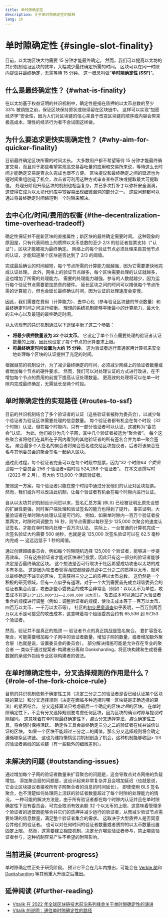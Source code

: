 ```yaml
---
title: 单时隙确定性
description: 关于单时隙确定性的解释
lang: zh
---
```


# 单时隙确定性 {#single-slot-finality}

目前，以太坊区块大约需要 15 分钟才能最终确定。 然而，我们可以提高以太坊的共识机制验证区块的效率，大幅减少最终确定所需的时间。 区块可以在同一时隙内提议并最终确定，无需等待 15 分钟。 这一概念叫做“**单时隙确定性 (SSF)**”。

## 什么是最终确定性？ {#what-is-finality}

在以太坊基于权益证明的共识机制中，确定性是指在质押的以太币总数的至少 33% 被销毁之前，保证区块保持原状或继续留在区块链中。 这样可以实现“加密经济学”安全性，因为人们对区块链的信心来自于改变区块链的顺序或内容会带来极高成本，理性的经济行为者不会试图这样做。

## 为什么要追求更快实现确定性？ {#why-aim-for-quicker-finality}

目前最终确定区块所需的时间太长。 大多数用户都不希望等待 15 分钟才能最终确定交易，而且对于那些希望实现高交易吞吐量的应用和交易所来说，等待这么长时间才能确定交易是否永久完成也很不方便。 区块提议和最终确定之间的延迟也为短时间重组创造了机会，攻击者可利用这种方式审查某些区块或提取最大可提取值。 处理分阶段升级区块的机制也相当复杂，并已多次打补丁以弥补安全漏洞，这使得它成为以太坊代码库中较容易出现细微漏洞的部分之一。 这些问题都可以通过将最终确定时间缩短到一个时隙来解决。

## 去中心化/时间/费用的权衡 {#the-decentralization-time-overhead-tradeoff}

确定性保证并不是新区块的直接属性；新区块的最终确定需要时间。 这种现象的原因是，只有代表网络上的质押以太币总数的至少 2/3 的验证者投票支持（"认证"），区块才能被视为最终确定。 网络上的每个验证节点必须处理来自其他节点的认证，才能知道某个区块是否达到了 2/3 的阈值。

完成最后确认的时间越短，每个节点所需的计算能力就越强，因为它需要更快地完成认证处理。 此外，网络上的验证节点越多，每个区块需要处理的认证就越多，这也增加了所需的处理能力。 需要的处理能力越强，参与的人数就越少，因为运行每个验证节点需要更加昂贵的硬件。 延长区块之间的时间可以降低每个节点所需的计算能力，但也会延长最终确认时间，因为认证的处理速度会变慢。

因此，我们需要在费用（计算能力）、去中心化（参与验证区块链的节点数量）和最终确定时间之间进行权衡。 理想的系统机制能够平衡最小的计算能力、最大化的去中心以及最短的最终确定时间。

以太坊现有的共识机制通过以下途径平衡了这三个参数：

- **将最少质押数量设为 32 个以太币**。 它设定了单个节点需要处理的验证者认证数量的上限，因此也设定了每个节点的计算要求上限。
- **将最终确定时间设置为大约 15 分钟**。 这为验证者运行普通家用计算机来安全地处理每个区块的认证提供了充足的时间。

根据目前的机制设计，为了减少最终确定的时间，必须减少网络上的验证者数量或者增加每个节点的硬件要求。 然而，我们可以对处理认证的方式进行改进，在不增加每个节点的费用的前提下提高认证处理数量。 更高效的处理将可以在单一时隙内完成最终确定，无需延长至两个时段。

## 单时隙确定性的实现路径 {#routes-to-ssf}

<ExpandableCard title= "我们如今为什么不能实施单时隙确定性？" eventCategory="/roadmap/single-slot-finality" eventName="clicked Why can't we hear SSF today?">

目前的共识机制结合了多个验证者的认证（这些验证者被称为委员会），以减少每个验证者为验证区块需要处理的信息数量。 每个验证者都有机会在每个时段（32 个时隙）认证，但在每个时隙内，只有一部分验证者可以认证，这被称为“委员会”认证。 为此，他们被分为几个子网，其中几个验证者被选为“聚合者”。 每个这些聚合者将他们在其所在子网内看到的其他验证者的所有签名合并为单一聚合签名。 聚合最多个人签名的聚合者将聚合签名递交给区块提议者，后者将该聚合签名与其他委员会的聚合签名一起纳入区块。

通过此过程，每个验证者完全可以在每个时段中投票，因为“32 个时隙*64 个委员会*每一个委员会 256 个验证者=每时段 524,288 个验证者”。 在本文章撰写时（2023 年 2 月），有大约 513,000 个活跃验证者。

按照这一方案，每个验证者只能在整个时段中通过分发他们的认证对区块投票。 然而，我们或许可以改进此机制，让每个验证者有机会在每个时隙内进行认证。
</ExpandableCard>

自从以太坊共识机制设计问世以来，签名汇总方案 (BLS) 已经被证明比原先设想的扩展性更强，同时客户端处理和验证签名的能力也得到了提升。 事实证明，大量验证者在单时隙内处理认证是可行的。 例如，如果单时隙内一百万个验证者投票两次，时隙时间调整为 16 秒，则节点需要以每秒至少 125,000 次聚合的速度认证签名，才能在单时隙内处理一百万次认证。 实际上，一台普通的计算机完成一次签名验证大约需要 500 纳秒，也就是说 125,000 次签名验证可以在 62.5 毫秒内完成 — 这远远低于 1 秒的阈值。

通过创建超级委员会，例如每个时隙随机选择 125,000 个验证者，能够进一步提高效率。 只有这些验证者才能对区块进行投票，因此只有这一部分的验证者能够决定是否最终确定区块。 这个想法是否可行取决于社区希望成功攻击以太坊的成本有多高。 这是因为攻击者获得*相应超级委员会*中三分之二的质押以太币，就可以最终确定不诚实的区块，无需获得三分之二的质押以太币总数。 这仍然是一个积极的研究领域，但有一点似乎有道理，对于一个大到需要首先成立超级委员会的验证者集合而言，攻击那些小委员会的成本会非常高（例如：以以太币为单位，攻击成本将是`2/3*125,000*32=~2,600,000 以太币`）。 攻击成本可以通过扩大验证者集合的规模进行调整（例如：调整验证者的规模，使攻击成本等于一百万以太币、四百万以太币、一千万以太币等）。 社区的[初步民意调查](https://youtu.be/ojBgyFl6-v4?t=755)似乎表明，一百万到两百万以太币是可接受的攻击成本，这意味着每个超级委员会约有 65,536 到 97,153 个验证者。

然而，验证并不是真正的瓶颈 — 验证者节点的真正挑战是签名聚合。 要扩容签名聚合，可能需要增加每个子网中的验证者数量，增加子网的数量，或者增加额外聚合层（也就是说，设置委员会的委员会）。 部分解决措施可能是允许存在专业的聚合者 — 类似于通过提案者-构建者分离和 Danksharding，将区块构建和生成卷叠数据的承诺外包给专业区块构建者的做法。

## 在单时隙确定性中，分叉选择规则的作用是什么？ {#role-of-the-fork-choice-rule}

目前的共识机制依赖于确定性工具（决定三分之二的验证者是否已经认证某个区块链的算法）和分叉选择规则（决定在面临多种选择时哪一区块链是正确选择的算法）的紧密结合。 分叉选择算法只考虑最后一个确定的区块*之后*的区块。 在单时隙确定性下，不会有分叉选择规则要考虑任何区块，因为区块的确认时隙与提议时隙相同。 这意味着在单时隙最终确定性下，*要么*分叉选择算法，*要么*确定性工具，将会随时保持活跃。 确定性工具会最终确定三分之二的验证者在线并诚信认证的区块。 如果一个区块不能超过三分之二的阈值，那么分叉选择规则将会确定遵循哪条区块链。 这也为维持懒惰惩罚机制创造了机会，这种机制能够收回> 1/3 的验证者离线的区块链（有一些额外的细微差别）。

## 未解决的问题 {#outstanding-issues}

通过增加每个子网的验证者数量来扩容聚合的问题是，这会导致点对点网络的负载增加。 添加聚合层的问题是，这设计起来非常复杂并且会增加延迟（也就是说，它会让区块提议者接收所有子网聚合者的消息的时间延长）。 即使使用 BLS 签名聚合，也不清楚如何处理网上活跃的验证者数量超过了每个时隙的处理能力的情况。 一种可能的解决方法是，由于所有验证者都在每个时隙内认证并且在单时隙确定性下没有委员会，可完全取消有效余额 32 个以太币的上限，这意味着管理多个验证者的运营商能够合并它们的质押并减少运行的验证者，从而减少验证节点需要处理的信息数量，满足整个验证者集合的需求。 这取决于大型质押人是否同意合并他们的验证者。 也可以对任何时间的验证者数量或者质押的以太币数量设置固定上限。 然而，这需要建立相应机制，决定允许哪些验证者参与，禁止哪些验证者参与，这种机制容易产生不希望的附带影响。

## 当前进展 {#current-progress}

单时隙确定性正处于研究阶段。 预计它不会在几年内推出，可能会在 [Verkle 树](/roadmap/verkle-trees/)和 [Danksharding](/roadmap/danksharding/) 等其他重大升级之后推出。

## 延伸阅读 {#further-reading}

- [Vitalik 在 2022 年全球区块链技术前沿系列峰会关于单时隙确定性的演讲](https://www.youtube.com/watch?v=nPgUKNPWXNI)
- [Vitalik 的说明：通往单时隙确定性的路径](https://notes.ethereum.org/@vbuterin/single_slot_finality)
